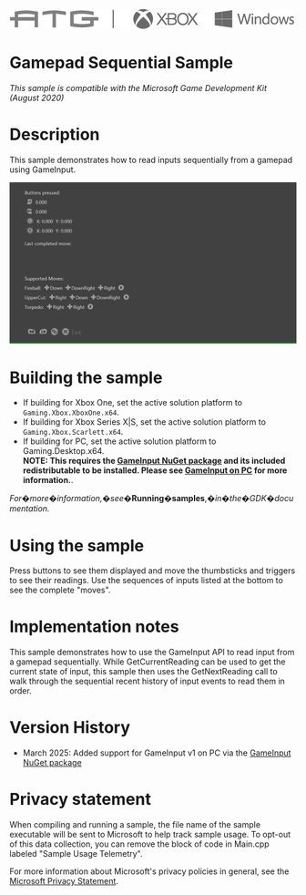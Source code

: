 ![](./media/image1.png)

#   Gamepad Sequential Sample

*This sample is compatible with the Microsoft Game Development Kit (August 2020)*

# Description

This sample demonstrates how to read inputs sequentially from a gamepad using GameInput.

![](./media/image3.png)

# Building the sample

- If building for Xbox One, set the active solution platform to `Gaming.Xbox.XboxOne.x64`.
- If building for Xbox Series X|S, set the active solution platform to `Gaming.Xbox.Scarlett.x64`.
- If building for PC, set the active solution platform to Gaming.Desktop.x64.\
**NOTE: This requires the [GameInput NuGet package](https://www.nuget.org/packages/Microsoft.GameInput) and its 
included redistributable to be installed.  Please see [GameInput on PC](https://learn.microsoft.com/gaming/gdk/_content/gc/input/overviews/input-nuget) for more information.**.

*For�more�information,�see*�__Running�samples__,�*in�the�GDK�documentation.*

# Using the sample

Press buttons to see them displayed and move the thumbsticks and
triggers to see their readings. Use the sequences of inputs listed at
the bottom to see the complete "moves".

# Implementation notes

This sample demonstrates how to use the GameInput API to read input from
a gamepad sequentially. While GetCurrentReading can be used to get the
current state of input, this sample then uses the GetNextReading call to
walk through the sequential recent history of input events to read them
in order.

# Version History

- March 2025: Added support for GameInput v1 on PC via the
  [GameInput NuGet package](https://www.nuget.org/packages/Microsoft.GameInput)

# Privacy statement

When compiling and running a sample, the file name of the sample
executable will be sent to Microsoft to help track sample usage. To
opt-out of this data collection, you can remove the block of code in
Main.cpp labeled "Sample Usage Telemetry".

For more information about Microsoft's privacy policies in general, see
the [Microsoft Privacy Statement](https://privacy.microsoft.com/en-us/privacystatement/).

